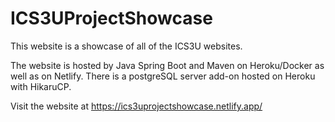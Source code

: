 # ICS3UProjectShowcase

This website is a showcase of all of the ICS3U websites. 

The website is hosted by Java Spring Boot and Maven on Heroku/Docker as well as on Netlify. There is a postgreSQL server add-on hosted on Heroku with HikaruCP. 

Visit the website at https://ics3uprojectshowcase.netlify.app/
